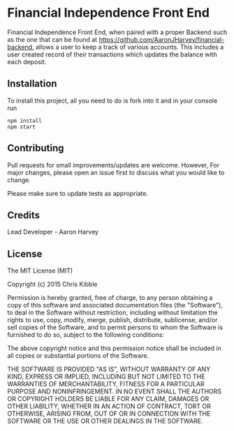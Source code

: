 # Financial Independence Front End

Financial Independence Front End, when paired with a proper Backend such as the one that can be found at https://github.com/AaronJHarvey/financial-backend, allows a user to keep a track of various accounts. This includes a user created record of their transactions which updates the balance with each deposit.

## Installation

To install this project, all you need to do is fork into it and in your console run

```
npm install
npm start
```


## Contributing
Pull requests for small improvements/updates are welcome. However, For major changes, please open an issue first to discuss what you would like to change.

Please make sure to update tests as appropriate.

## Credits
Lead Developer - Aaron Harvey  

## License
The MIT License (MIT)

Copyright (c) 2015 Chris Kibble

Permission is hereby granted, free of charge, to any person obtaining a copy of this software and associated documentation files (the "Software"), to deal in the Software without restriction, including without limitation the rights to use, copy, modify, merge, publish, distribute, sublicense, and/or sell copies of the Software, and to permit persons to whom the Software is furnished to do so, subject to the following conditions:

The above copyright notice and this permission notice shall be included in all copies or substantial portions of the Software.

THE SOFTWARE IS PROVIDED "AS IS", WITHOUT WARRANTY OF ANY KIND, EXPRESS OR IMPLIED, INCLUDING BUT NOT LIMITED TO THE WARRANTIES OF MERCHANTABILITY, FITNESS FOR A PARTICULAR PURPOSE AND NONINFRINGEMENT. IN NO EVENT SHALL THE AUTHORS OR COPYRIGHT HOLDERS BE LIABLE FOR ANY CLAIM, DAMAGES OR OTHER LIABILITY, WHETHER IN AN ACTION OF CONTRACT, TORT OR OTHERWISE, ARISING FROM, OUT OF OR IN CONNECTION WITH THE SOFTWARE OR THE USE OR OTHER DEALINGS IN THE SOFTWARE.

